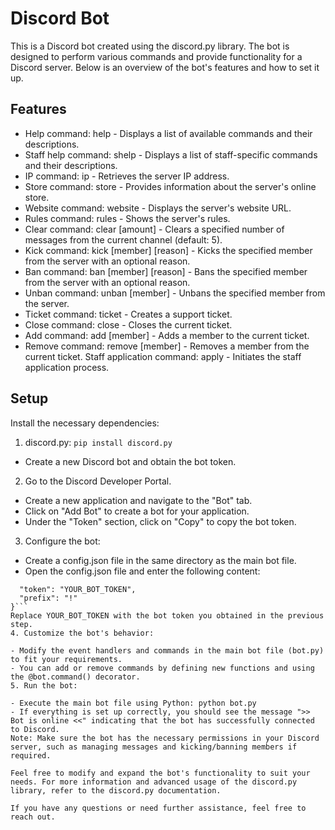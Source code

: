 # Discord Bot
This is a Discord bot created using the discord.py library. The bot is designed to perform various commands and provide functionality for a Discord server. Below is an overview of the bot's features and how to set it up.

## Features
- Help command: help - Displays a list of available commands and their descriptions.
- Staff help command: shelp - Displays a list of staff-specific commands and their descriptions.
- IP command: ip - Retrieves the server IP address.
- Store command: store - Provides information about the server's online store.
- Website command: website - Displays the server's website URL.
- Rules command: rules - Shows the server's rules.
- Clear command: clear [amount] - Clears a specified number of messages from the current channel (default: 5).
- Kick command: kick [member] [reason] - Kicks the specified member from the server with an optional reason.
- Ban command: ban [member] [reason] - Bans the specified member from the server with an optional reason.
- Unban command: unban [member] - Unbans the specified member from the server.
- Ticket command: ticket - Creates a support ticket.
- Close command: close - Closes the current ticket.
- Add command: add [member] - Adds a member to the current ticket.
- Remove command: remove [member] - Removes a member from the current ticket.
  Staff application command: apply - Initiates the staff application process.
## Setup
Install the necessary dependencies:

1. discord.py: ```pip install discord.py```
- Create a new Discord bot and obtain the bot token.

2. Go to the Discord Developer Portal.
- Create a new application and navigate to the "Bot" tab.
- Click on "Add Bot" to create a bot for your application.
- Under the "Token" section, click on "Copy" to copy the bot token.
3. Configure the bot:

- Create a config.json file in the same directory as the main bot file.
- Open the config.json file and enter the following content:
```json{
  "token": "YOUR_BOT_TOKEN",
  "prefix": "!"
}```
Replace YOUR_BOT_TOKEN with the bot token you obtained in the previous step.
4. Customize the bot's behavior:

- Modify the event handlers and commands in the main bot file (bot.py) to fit your requirements.
- You can add or remove commands by defining new functions and using the @bot.command() decorator.
5. Run the bot:

- Execute the main bot file using Python: python bot.py
- If everything is set up correctly, you should see the message ">> Bot is online <<" indicating that the bot has successfully connected to Discord.
Note: Make sure the bot has the necessary permissions in your Discord server, such as managing messages and kicking/banning members if required.

Feel free to modify and expand the bot's functionality to suit your needs. For more information and advanced usage of the discord.py library, refer to the discord.py documentation.

If you have any questions or need further assistance, feel free to reach out.